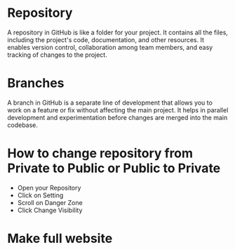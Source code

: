 # Repository
A repository in GitHub is like a folder for your project. It contains all the files, including the project's code, documentation, and other resources. It enables version control, collaboration among team members, and easy tracking of changes to the project.

# Branches

A branch in GitHub is a separate line of development that allows you to work on a feature or fix without affecting the main project. It helps in parallel development and experimentation before changes are merged into the main codebase.

# How to change repository from Private to Public or Public to Private
+ Open your Repository
+ Click on Setting
+ Scroll on Danger Zone
+ Click Change Visibility

# Make full website
